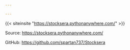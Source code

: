 ```yaml
---

---
```


{{< siteinsite "https://stocksera.pythonanywhere.com/" >}}

Source: https://stocksera.pythonanywhere.com/

GitHub: https://github.com/spartan737/Stocksera
